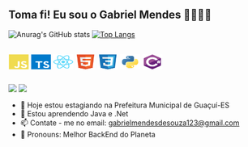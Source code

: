 ## Toma fi! Eu sou o Gabriel Mendes 🙅‍♂️🙅‍♂️
![Anurag's GitHub stats](https://github-readme-stats.vercel.app/api?username=GabrielMendesdeSouza&show_icons=true&theme=github_dark)
[![Top Langs](https://github-readme-stats.vercel.app/api/top-langs/?username=GabrielMendesdeSouza&theme=github_dark)](https://github.com/GabrielMendesdeSouza/github-readme-stats)

<div style="display: inline_block"><br>
  <img align="center" alt="Rafa-Js" height="30" width="40" src="https://raw.githubusercontent.com/devicons/devicon/master/icons/javascript/javascript-plain.svg">
  <img align="center" alt="Rafa-Ts" height="30" width="40" src="https://raw.githubusercontent.com/devicons/devicon/master/icons/typescript/typescript-plain.svg">
  <img align="center" alt="Rafa-React" height="30" width="40" src="https://raw.githubusercontent.com/devicons/devicon/master/icons/react/react-original.svg">
  <img align="center" alt="Rafa-HTML" height="30" width="40" src="https://raw.githubusercontent.com/devicons/devicon/master/icons/html5/html5-original.svg">
  <img align="center" alt="Rafa-CSS" height="30" width="40" src="https://raw.githubusercontent.com/devicons/devicon/master/icons/css3/css3-original.svg">
  <img align="center" alt="Rafa-Python" height="30" width="40" src="https://raw.githubusercontent.com/devicons/devicon/master/icons/python/python-original.svg">
  <img align="center" alt="Rafa-Csharp" height="30" width="40" src="https://raw.githubusercontent.com/devicons/devicon/master/icons/csharp/csharp-original.svg">
</div>


## 
<div> 
  <a href="https://youtube.com/@gabrielm2961?si=k2SWQgNymnMrj_xu" target="_blank"><img src="https://img.shields.io/badge/YouTube-FF0000?style=for-the-badge&logo=youtube&logoColor=white" target="_blank"></a>
  <a href="https://www.linkedin.com/in/gabriel-mendes-de-souza-b80776209?lipi=urn%3Ali%3Apage%3Ad_flagship3_profile_view_base_contact_details%3BZRyEILdbSwaUir9frfmAMw%3D%3D" target="_blank"><img src="https://img.shields.io/badge/-LinkedIn-%230077B5?style=for-the-badge&logo=linkedin&logoColor=white" target="_blank"></a> 
  
</div>


- 🔭 Hoje estou estagiando na Prefeitura Municipal de Guaçuí-ES
- 🌱 Estou aprendendo Java e .Net
- 📫 Contate - me no email: gabrielmendesdesouza123@gmail.com
- 🤖 Pronouns: Melhor BackEnd do Planeta 

